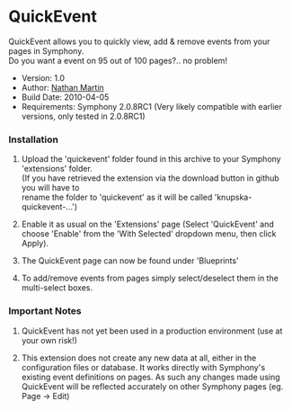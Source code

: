 QuickEvent
==============

QuickEvent allows you to quickly view, add & remove events from your pages in Symphony.  
Do you want a event on 95 out of 100 pages?.. no problem!

- Version: 1.0
- Author: [Nathan Martin](mailto:nathan@knupska.com)
- Build Date: 2010-04-05
- Requirements: Symphony 2.0.8RC1 (Very likely compatible with earlier versions, only tested in 2.0.8RC1)

### Installation

1. Upload the 'quickevent' folder found in this archive to your Symphony 'extensions' folder.  
   (If you have retrieved the extension via the download button in github you will have to  
   rename the folder to 'quickevent' as it will be called 'knupska-quickevent-...')  

2. Enable it as usual on the 'Extensions' page (Select 'QuickEvent' and choose 'Enable' from the 'With Selected' dropdown menu, then click Apply).

3. The QuickEvent page can now be found under 'Blueprints'

4. To add/remove events from pages simply select/deselect them in the multi-select boxes.

### Important Notes

1. QuickEvent has not yet been used in a production environment (use at your own risk!)

2. This extension does not create any new data at all, either in the configuration files or database.
   It works directly with Symphony's existing event definitions on pages.
   As such any changes made using QuickEvent will be reflected accurately on other Symphony pages (eg. Page -> Edit)
